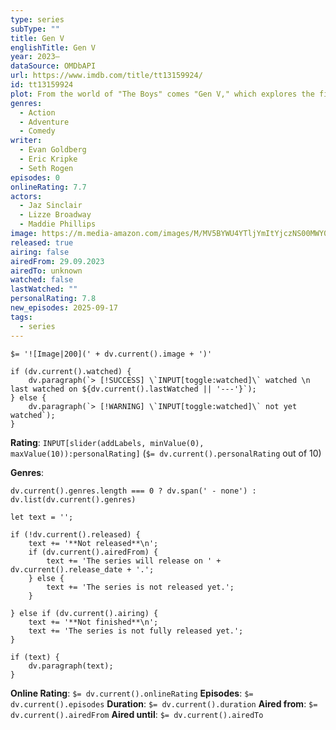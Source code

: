 ```yaml
---
type: series
subType: ""
title: Gen V
englishTitle: Gen V
year: 2023–
dataSource: OMDbAPI
url: https://www.imdb.com/title/tt13159924/
id: tt13159924
plot: From the world of "The Boys" comes "Gen V," which explores the first generation of superheroes to know that their super powers are from Compound V. These heroes put their physical and moral boundaries to the test competing for the...
genres:
  - Action
  - Adventure
  - Comedy
writer:
  - Evan Goldberg
  - Eric Kripke
  - Seth Rogen
episodes: 0
onlineRating: 7.7
actors:
  - Jaz Sinclair
  - Lizze Broadway
  - Maddie Phillips
image: https://m.media-amazon.com/images/M/MV5BYWU4YTljYmItYjczNS00MWY0LWI3NjctZjJhYjU3NWNmNWZhXkEyXkFqcGc@._V1_SX300.jpg
released: true
airing: false
airedFrom: 29.09.2023
airedTo: unknown
watched: false
lastWatched: ""
personalRating: 7.8
new_episodes: 2025-09-17
tags:
  - series
---
```


`$= '![Image|200](' + dv.current().image + ')'`

```dataviewjs
if (dv.current().watched) {
	dv.paragraph(`> [!SUCCESS] \`INPUT[toggle:watched]\` watched \n last watched on ${dv.current().lastWatched || '---'}`);
} else {
	dv.paragraph(`> [!WARNING] \`INPUT[toggle:watched]\` not yet watched`);
}
```

**Rating**:  `INPUT[slider(addLabels, minValue(0), maxValue(10)):personalRating]` (`$= dv.current().personalRating` out of 10)

**Genres**:
```dataviewjs
dv.current().genres.length === 0 ? dv.span(' - none') : dv.list(dv.current().genres)
```

```dataviewjs
let text = '';

if (!dv.current().released) {
	text += '**Not released**\n';
	if (dv.current().airedFrom) {
		text += 'The series will release on ' + dv.current().release_date + '.';
	} else {
		text += 'The series is not released yet.';
	}
	
} else if (dv.current().airing) {
	text += '**Not finished**\n';
	text += 'The series is not fully released yet.';
}

if (text) {
	dv.paragraph(text);
}
```

**Online Rating**: `$= dv.current().onlineRating`
**Episodes**: `$= dv.current().episodes`
**Duration**:  `$= dv.current().duration`
**Aired from**: `$= dv.current().airedFrom`
**Aired until**: `$= dv.current().airedTo`